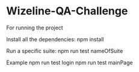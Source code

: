 # Wizeline-QA-Challenge

For running the project
 
Install all the dependencies: 
  npm install 
 
 Run a specific suite: npm run test nameOfSuite
 
 Example
 npm run test login 
 npm run test mainPage 
